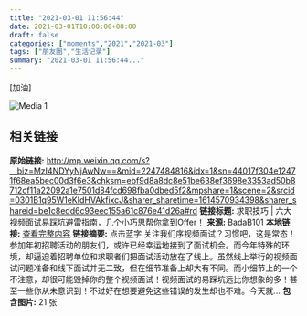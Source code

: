 ```yaml
---
title: "2021-03-01 11:56:44"
date: 2021-03-01T10:00:00+08:00
draft: false
categories: ["moments","2021","2021-03"]
tags: ["朋友圈","生活记录"]
summary: "2021-03-01 11:56:44..."
---
```


[加油]

![Media 1](/Moments/photos/2021-03-01/202103011156440.jpg)

## 相关链接

**原始链接:** http://mp.weixin.qq.com/s?__biz=MzI4NDYyNjAwNw==&mid=2247484816&idx=1&sn=44017f304e12471f68ea5bec00d3f6e3&chksm=ebf9d8a8dc8e51be638ef3698e3353ad50b8712cf11a22092a1e7501d84fcd698fba0dbed5f2&mpshare=1&scene=2&srcid=0301B1q95W1eKIdHVAkfixcJ&sharer_sharetime=1614570934398&sharer_shareid=be1c8edd6c93eec155a61c876e41d26a#rd
**链接标题:** 求职技巧 | 六大视频面试易踩坑避雷指南，几个小巧思帮你拿到Offer！
**来源:** BadaB101
**本地链接:** [查看完整内容](/link_content/2021/03/2021-03-01/link_content/)
**链接摘要:** 点击蓝字 关注我们序视频面试？习惯吧，这是常态！参加年初招聘活动的朋友们，或许已经幸运地接到了面试机会。而今年特殊的环境，却逼迫着招聘单位和求职者们把面试活动放在了线上。虽然线上举行的视频面试问题准备和线下面试并无二致，但在细节准备上却大有不同。而小细节上的一个不注意，却很可能毁掉你的整个视频面试！视频面试的易踩坑远比你想象的多！甚至一些你从未意识到！不过好在想要避免这些错误的发生却也不难。今天就...
**包含图片:** 21 张

